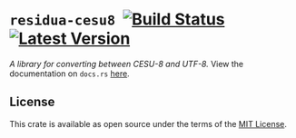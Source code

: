 # `residua-cesu8` &nbsp;[![Build Status]][actions] [![Latest Version]][crates.io]

[Build Status]: https://img.shields.io/github/workflow/status/residua/cesu8/CI?logo=github
[actions]: https://github.com/residua/cesu8/actions/workflows/ci.yml
[Latest Version]: https://img.shields.io/crates/v/residua-cesu8?logo=rust
[crates.io]: https://crates.io/crates/residua-cesu8

*A library for converting between CESU-8 and UTF-8.*
View the documentation on `docs.rs` [here][docs].

[docs]: https://docs.rs/residua-cesu8

## License

This crate is available as open source under the terms of the [MIT License](https://github.com/residua/cesu8/blob/latest/LICENSE.md).
